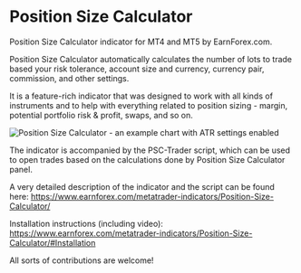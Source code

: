# Position Size Calculator

Position Size Calculator indicator for MT4 and MT5 by EarnForex.com.

Position Size Calculator automatically calculates the number of lots to trade based your risk tolerance, account size and currency, currency pair, commission, and other settings.

It is a feature-rich indicator that was designed to work with all kinds of instruments and to help with everything related to position sizing - margin, potential portfolio risk & profit, swaps, and so on.

![Position Size Calculator - an example chart with ATR settings enabled](https://github.com/EarnForex/PositionSizeCalculator/blob/master/README%20Images/Position%20Size%20Calculator%20Example%20with%20ATR%20Settings.png)

The indicator is accompanied by the PSC-Trader script, which can be used to open trades based on the calculations done by Position Size Calculator panel.

A very detailed description of the indicator and the script can be found here:
https://www.earnforex.com/metatrader-indicators/Position-Size-Calculator/

Installation instructions (including video):
https://www.earnforex.com/metatrader-indicators/Position-Size-Calculator/#Installation

All sorts of contributions are welcome!
